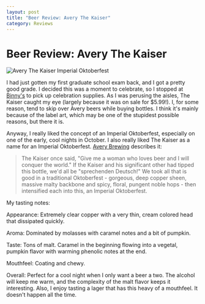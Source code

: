```yaml
---
layout: post
title: "Beer Review: Avery The Kaiser"
category: Reviews
---
```


Beer Review: Avery The Kaiser
=============================

![Avery The Kaiser Imperial Oktoberfest](http://www.yeastboundanddown.com/wp-content/uploads/2010/10/avery.png "avery")

I had just gotten my first graduate school exam back, and I got a pretty good grade. I decided this was a moment to celebrate, so I stopped at [Binny's](http://binnys.com "Binny's Beverage Depot") to pick up celebration supplies. As I was perusing the aisles, The Kaiser caught my eye (largely because it was on sale for $5.99!). I, for some reason, tend to skip over Avery beers while buying bottles. I think it's mainly because of the label art, which may be one of the stupidest possible reasons, but there it is.

Anyway, I really liked the concept of an Imperial Oktoberfest, especially on one of the early, cool nights in October. I also really liked The Kaiser as a name for an Imperial Oktoberfest. [Avery Brewing](http://www.averybrewing.com/ "Avery Brewing") describes it:

> The Kaiser once said, "Give me a woman who loves beer and I will conquer the world." If the Kaiser and his significant other had tipped this bottle, we'd all be "sprechenden Deutsch!" We took all that is good in a traditional Oktoberfest - gorgeous, deep copper sheen, massive malty backbone and spicy, floral, pungent noble hops - then intensified each into this, an Imperial Oktoberfest.

My tasting notes:

Appearance: Extremely clear copper with a very thin, cream colored head that dissipated quickly.

Aroma: Dominated by molasses with caramel notes and a bit of pumpkin.

Taste: Tons of malt. Caramel in the beginning flowing into a vegetal, pumpkin flavor with warming phenolic notes at the end.

Mouthfeel: Coating and chewy.

Overall: Perfect for a cool night when I only want a beer a two. The alcohol will keep me warm, and the complexity of the malt flavor keeps it interesting. Also, I enjoy tasting a lager that has this heavy of a mouthfeel. It doesn't happen all the time.